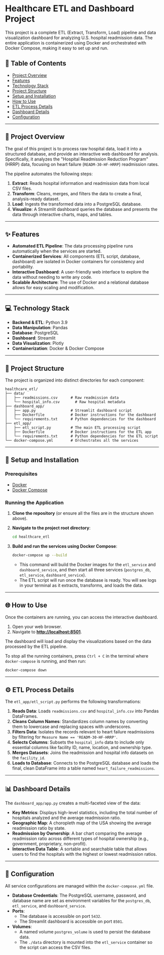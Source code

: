 # Healthcare ETL and Dashboard Project

This project is a complete ETL (Extract, Transform, Load) pipeline and data visualization dashboard for analyzing U.S. hospital readmission data. The entire application is containerized using Docker and orchestrated with Docker Compose, making it easy to set up and run.

## 📜 Table of Contents
* [Project Overview](#-project-overview)
* [Features](#-features)
* [Technology Stack](#-technology-stack)
* [Project Structure](#-project-structure)
* [Setup and Installation](#-setup-and-installation)
* [How to Use](#-how-to-use)
* [ETL Process Details](#-etl-process-details)
* [Dashboard Details](#-dashboard-details)
* [Configuration](#-configuration)

---

## 🧐 Project Overview

The goal of this project is to process raw hospital data, load it into a structured database, and provide an interactive web dashboard for analysis. Specifically, it analyzes the "Hospital Readmission Reduction Program" (HRRP) data, focusing on heart failure (`READM-30-HF-HRRP`) readmission rates.

The pipeline automates the following steps:
1.  **Extract**: Reads hospital information and readmission data from local CSV files.
2.  **Transform**: Cleans, merges, and filters the data to create a final, analysis-ready dataset.
3.  **Load**: Ingests the transformed data into a PostgreSQL database.
4.  **Visualize**: A Streamlit dashboard queries the database and presents the data through interactive charts, maps, and tables.

---

## ✨ Features

* **Automated ETL Pipeline**: The data processing pipeline runs automatically when the services are started.
* **Containerized Services**: All components (ETL script, database, dashboard) are isolated in Docker containers for consistency and portability.
* **Interactive Dashboard**: A user-friendly web interface to explore the data without needing to write any code.
* **Scalable Architecture**: The use of Docker and a relational database allows for easy scaling and modification.

---

## 💻 Technology Stack

* **Backend & ETL**: Python 3.9
* **Data Manipulation**: Pandas
* **Database**: PostgreSQL
* **Dashboard**: Streamlit
* **Data Visualization**: Plotly
* **Containerization**: Docker & Docker Compose

---

## 📂 Project Structure

The project is organized into distinct directories for each component:

```
healthcare_etl/
├── data/
│   ├── readmissions.csv      # Raw readmission data
│   └── hospital_info.csv       # Raw hospital metadata
├── dashboard_app/
│   ├── app.py                # Streamlit dashboard script
│   ├── Dockerfile            # Docker instructions for the dashboard
│   └── requirements.txt      # Python dependencies for the dashboard
├── etl_app/
│   ├── etl_script.py         # The main ETL processing script
│   ├── Dockerfile            # Docker instructions for the ETL app
│   └── requirements.txt      # Python dependencies for the ETL script
└── docker-compose.yml        # Orchestrates all the services
```

---

## 🚀 Setup and Installation

### Prerequisites

* [Docker](https://docs.docker.com/get-docker/)
* [Docker Compose](https://docs.docker.com/compose/install/)

### Running the Application

1.  **Clone the repository** (or ensure all the files are in the structure shown above).

2.  **Navigate to the project root directory**:
    ```bash
    cd healthcare_etl
    ```

3.  **Build and run the services using Docker Compose**:
    ```bash
    docker-compose up --build
    ```
    * This command will build the Docker images for the `etl_service` and `dashboard_service`, and then start all three services (`postgres_db`, `etl_service`, `dashboard_service`).
    * The ETL script will run once the database is ready. You will see logs in your terminal as it extracts, transforms, and loads the data.

---

## 🌐 How to Use

Once the containers are running, you can access the interactive dashboard.

1.  Open your web browser.
2.  Navigate to **[http://localhost:8501](http://localhost:8501)**.

The dashboard will load and display the visualizations based on the data processed by the ETL pipeline.

To stop all the running containers, press `Ctrl + C` in the terminal where `docker-compose` is running, and then run:
```bash
docker-compose down
```

---

## ⚙️ ETL Process Details

The `etl_app/etl_script.py` performs the following transformations:
1.  **Reads Data**: Loads `readmissions.csv` and `hospital_info.csv` into Pandas DataFrames.
2.  **Cleans Column Names**: Standardizes column names by converting them to lowercase and replacing spaces with underscores.
3.  **Filters Data**: Isolates the records relevant to heart failure readmissions by filtering for `Measure Name == 'READM-30-HF-HRRP'`.
4.  **Selects Columns**: Subsets the `hospital_info` data to include only essential columns like facility ID, name, location, and ownership type.
5.  **Merges Datasets**: Joins the readmission and hospital info datasets on the `facility_id`.
6.  **Loads to Database**: Connects to the PostgreSQL database and loads the final, clean DataFrame into a table named `heart_failure_readmissions`.

---

## 📊 Dashboard Details

The `dashboard_app/app.py` creates a multi-faceted view of the data:
* **Key Metrics**: Displays high-level statistics, including the total number of hospitals analyzed and the average readmission ratio.
* **Geographic Map**: A choropleth map of the USA showing the average readmission ratio by state. 
* **Readmission by Ownership**: A bar chart comparing the average readmission ratio across different types of hospital ownership (e.g., government, proprietary, non-profit).
* **Interactive Data Table**: A sortable and searchable table that allows users to find the hospitals with the highest or lowest readmission ratios.

---

## 🔧 Configuration

All service configurations are managed within the `docker-compose.yml` file.
* **Database Credentials**: The PostgreSQL username, password, and database name are set as environment variables for the `postgres_db`, `etl_service`, and `dashboard_service`.
* **Ports**:
    * The database is accessible on port `5432`.
    * The Streamlit dashboard is accessible on port `8501`.
* **Volumes**:
    * A named volume `postgres_volume` is used to persist the database data.
    * The `./data` directory is mounted into the `etl_service` container so the script can access the CSV files.